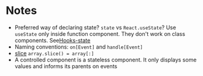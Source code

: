 # Notes

* Preferred way of declaring state? `state` vs `React.useState`? Use `useState` only inside function component. They don't work on class components. See[Hooks-state](https://reactjs.org/docs/hooks-state.html#hooks-and-function-components)
* Naming conventions: `on[Event]` and `handle[Event]`
* [slice](https://developer.mozilla.org/en-US/docs/Web/JavaScript/Reference/Global_Objects/Array/slice) `array.slice() = array[:]` 
* A controlled component is a stateless component. It only displays some values and informs its parents on events